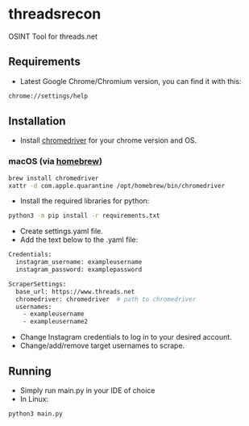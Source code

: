 # threadsrecon
OSINT Tool for threads.net

## Requirements

- Latest Google Chrome/Chromium version, you can find it with this:
```bash
chrome://settings/help
```

## Installation
- Install [chromedriver](https://sites.google.com/chromium.org/driver/downloads) for your chrome version and OS.
### macOS (via [homebrew](https://brew.sh/))
```bash
brew install chromedriver
xattr -d com.apple.quarantine /opt/homebrew/bin/chromedriver
```
- Install the required libraries for python:
```bash
python3 -m pip install -r requirements.txt
```
- Create settings.yaml file.
- Add the text below to the .yaml file:
```bash
Credentials:
  instagram_username: exampleusername
  instagram_password: examplepassword

ScraperSettings:
  base_url: https://www.threads.net
  chromedriver: chromedriver  # path to chromedriver
  usernames:
    - exampleusername
    - exampleusername2
```
- Change Instagram credentials to log in to your desired account.
- Change/add/remove target usernames to scrape.

## Running
- Simply run main.py in your IDE of choice
- In Linux:
```bash
python3 main.py
```